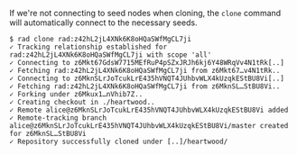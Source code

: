 If we're not connecting to seed nodes when cloning, the `clone` command will
automatically connect to the necessary seeds.

```
$ rad clone rad:z42hL2jL4XNk6K8oHQaSWfMgCL7ji
✓ Tracking relationship established for rad:z42hL2jL4XNk6K8oHQaSWfMgCL7ji with scope 'all'
✓ Connecting to z6Mkt67GdsW7715MEfRuP4pSZxJRJh6kj6Y48WRqVv4N1tRk[..]
✓ Fetching rad:z42hL2jL4XNk6K8oHQaSWfMgCL7ji from z6Mkt67…v4N1tRk..
✓ Connecting to z6MknSLrJoTcukLrE435hVNQT4JUhbvWLX4kUzqkEStBU8Vi[..]
✓ Fetching rad:z42hL2jL4XNk6K8oHQaSWfMgCL7ji from z6MknSL…StBU8Vi..
✓ Forking under z6Mkux1…nVhib7Z..
✓ Creating checkout in ./heartwood..
✓ Remote alice@z6MknSLrJoTcukLrE435hVNQT4JUhbvWLX4kUzqkEStBU8Vi added
✓ Remote-tracking branch alice@z6MknSLrJoTcukLrE435hVNQT4JUhbvWLX4kUzqkEStBU8Vi/master created for z6MknSL…StBU8Vi
✓ Repository successfully cloned under [..]/heartwood/
```
